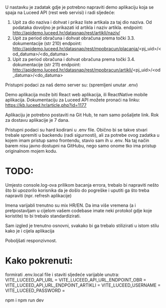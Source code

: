 U nastavku je zadatak gdje je potrebno napraviti demo aplikaciju koja se spaja na Luceed API (rest web servisi) i radi sljedeće:

1. Upit za dio naziva i dohvat i prikaz liste artikala za taj dio naziva. Od podataka dovoljno je prikazati id artikla i naziv artikla.
   endpoint: http://apidemo.luceed.hr/datasnap/rest/artikli/naziv/<dio-naziva>
2. Upit za period obračuna i dohvat obračuna prema točki 3.3. dokumentacije (str 210)
   endpoint: http://apidemo.luceed.hr/datasnap/rest/mpobracun/placanja/<pj_uid>/<od_datuma>/<do_datuma>
3. Upit za period obračuna i dohvat obračuna prema točki 3.4. dokumentacije (str 211)
   endpoint: http://apidemo.luceed.hr/datasnap/rest/mpobracun/artikli/<pj_uid>/<od_datuma>/<do_datuma>

Pristupni podaci za naš demo server su: (spremljeni unutar .env)

Demo aplikacija može biti React web aplikacija, ili ReactNative mobile aplikacija.
Dokumentaciju za Luceed API možete pronaći na linku:
https://kb.luceed.hr/article.php?id=1177

Aplikaciju je potrebno postaviti na Git Hub, te nam samo pošaljete link.
Rok za dostavu aplikacije je 7 dana.

Pristupni podaci su hard kodirani u .env file. Obično bi se takve stvari trebale spremiti u backendu (radi sigurnosti), ali za potrebe ovog zadatka u kojem imam pristup samo frontendu, stavio sam ih u .env. Na taj način barem nisu javno dostupni na GitHubu, nego samo onome tko ima pristup originalnom mojem kodu.

# TODO:

Umjesto console.log-ova prilikom bacanja errora, trebalo bi napraviti nešto što bi upozorilo korisnika da je došlo do pogreške i uputiti ga što treba napraviti (npr. refresh aplikacije)

Imena varijabli trenutno su mix HR/EN. Da ima više vremena (a i pretpostavljam u cijelom vašem codebase imate neki protokol gdje koje koristite) to bi trebalo standardizirati.

Sam izgled je trenutno osnovni, svakako bi ga trebalo stilizirati u istom stilu kako je i cijela aplikacija

Poboljšati responzivnost.

# Kako pokrenuti:

formirati .env.local file i staviti sljedeće varijable unutra:
VITE_LUCEED_API_URL =
VITE_LUCEED_API_URL_ENDPOINT_OBR =
VITE_LUCEED_API_URL_ENDPOINT_ARTIKLI =
VITE_LUCEED_USERNAME =
VITE_LUCEED_PASSWORD =

npm i
npm run dev
